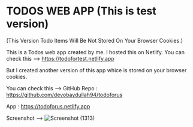 # TODOS WEB APP (This is test version)
(This Version Todo Items Will Be Not Stored On Your Browser Cookies.)

This is a Todos web app created by me.
I hosted this on Netlify. You can check this --> https://todofortest.netlify.app

But I created another version of this app whice is stored on your browser cookies.

You can check this --> 
GitHub Repo : https://github.com/devobaydullah94/todoforus

App : https://todoforus.netlify.app


Screenshot --> 
![Screenshot (1313)](https://github.com/devobaydullah94/todofortest/assets/142870705/7fe67737-b3b8-494c-a933-5aecbf9d8b6b)
